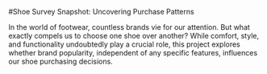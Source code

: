 #Shoe Survey Snapshot: Uncovering Purchase Patterns

In the world of footwear, countless brands vie for our attention. But what exactly compels us to choose one shoe over another? While comfort, style, and functionality undoubtedly play a crucial role, this project explores whether brand popularity, independent of any specific features, influences our shoe purchasing decisions.
